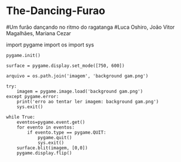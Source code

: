 # The-Dancing-Furao
#Um furão dançando no ritmo do ragatanga
#Luca Oshiro, João Vitor Magalhães, Mariana Cezar

   import pygame
    import os
    import sys

    pygame.init()

    surface = pygame.display.set_mode([750, 600])

    arquivo = os.path.join('imagem', 'background gam.png')

    try:
        imagem = pygame.image.load('background gam.png')
    except pygame.error:
        print('erro ao tentar ler imagem: background gam.png')
        sys.exit()

    while True:
        eventos=pygame.event.get()
        for evento in eventos:
            if evento.type == pygame.QUIT:
                pygame.quit()
                sys.exit()
        surface.blit(imagem, [0,0])
        pygame.display.flip()
